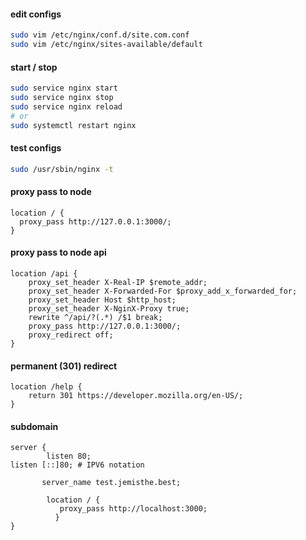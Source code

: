 #### edit configs
```bash
sudo vim /etc/nginx/conf.d/site.com.conf
sudo vim /etc/nginx/sites-available/default
```

#### start / stop
```bash
sudo service nginx start
sudo service nginx stop
sudo service nginx reload
# or
sudo systemctl restart nginx
```

#### test configs
```bash
sudo /usr/sbin/nginx -t
```


#### proxy pass to node
```nginx
location / {
  proxy_pass http://127.0.0.1:3000/;
}
```

#### proxy pass to node api
```nginx
location /api {
    proxy_set_header X-Real-IP $remote_addr;
    proxy_set_header X-Forwarded-For $proxy_add_x_forwarded_for;
    proxy_set_header Host $http_host;
    proxy_set_header X-NginX-Proxy true;
    rewrite ^/api/?(.*) /$1 break;
    proxy_pass http://127.0.0.1:3000/;
    proxy_redirect off;
}
```

#### permanent (301) redirect
```nginx
location /help {
    return 301 https://developer.mozilla.org/en-US/;
}
```

#### subdomain
```nginx
server {
        listen 80;    
listen [::]80; # IPV6 notation

       server_name test.jemisthe.best;

        location / {
           proxy_pass http://localhost:3000;
          }
}

```


